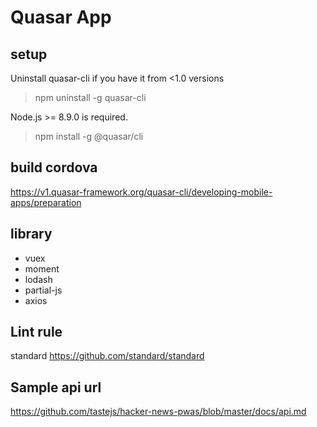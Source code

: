 # Quasar App

## setup
Uninstall quasar-cli if you have it from <1.0 versions
  
> npm uninstall -g quasar-cli
  
Node.js >= 8.9.0 is required.
  
> npm install -g @quasar/cli

## build cordova

https://v1.quasar-framework.org/quasar-cli/developing-mobile-apps/preparation

## library
- vuex
- moment
- lodash
- partial-js
- axios

## Lint rule

standard
https://github.com/standard/standard

## Sample api url
https://github.com/tastejs/hacker-news-pwas/blob/master/docs/api.md
